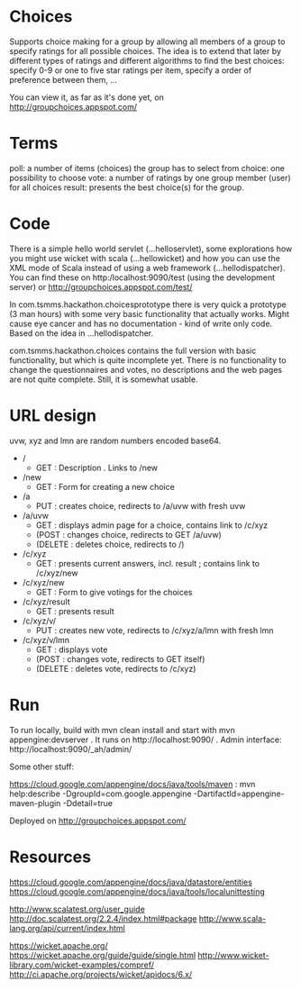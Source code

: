 Choices
=======

Supports choice making for a group by allowing all members of a group to specify
ratings for all possible choices. The idea is to extend that later by different types
of ratings and different algorithms to find the best choices: specify 0-9 or one to five star
ratings per item, specify a order of preference between them, ...

You can view it, as far as it's done yet, on http://groupchoices.appspot.com/

Terms
=====

poll: a number of items (choices) the group has to select from
choice: one possibility to choose
vote: a number of ratings by one group member (user) for all choices
result: presents the best choice(s) for the group.

Code
====

There is a simple hello world servlet (...helloservlet), some explorations how you
might use wicket with scala (...hellowicket) and how you can use the XML mode of Scala
instead of using a web framework (...hellodispatcher). You can find these on
http:/localhost:9090/test (using the development server) or http://groupchoices.appspot.com/test/

In com.tsmms.hackathon.choicesprototype there is very quick a prototype (3 man hours)
with some very basic functionality that actually works. Might cause eye cancer and has no
documentation - kind of write only code. Based on the idea in ...hellodispatcher.

com.tsmms.hackathon.choices contains the full version with basic functionality, but which
is quite incomplete yet. There is no functionality to change the questionnaires and votes,
no descriptions and the web pages are not quite complete. Still, it is somewhat usable.

URL design
==========

uvw, xyz and lmn are random numbers encoded base64.

- /
    * GET : Description . Links to /new
- /new
    * GET : Form for creating a new choice
- /a
    * PUT : creates choice, redirects to /a/uvw with fresh uvw
- /a/uvw
    * GET : displays admin page for a choice, contains link to /c/xyz
    * (POST : changes choice, redirects to GET /a/uvw)
    * (DELETE : deletes choice, redirects to /)
- /c/xyz
    * GET : presents current answers, incl. result ; contains link to /c/xyz/new
- /c/xyz/new
    * GET : Form to give votings for the choices
- /c/xyz/result
    * GET : presents result
- /c/xyz/v/
    * PUT : creates new vote, redirects to /c/xyz/a/lmn with fresh lmn
- /c/xyz/v/lmn
    * GET : displays vote
    * (POST : changes vote, redirects to GET itself)
    * (DELETE : deletes vote, redirects to /c/xyz)

Run
===

To run locally, build with
mvn clean install
and start with
mvn appengine:devserver
. It runs on http://localhost:9090/ . Admin interface: http://localhost:9090/_ah/admin/

Some other stuff:

https://cloud.google.com/appengine/docs/java/tools/maven :
mvn help:describe -DgroupId=com.google.appengine -DartifactId=appengine-maven-plugin -Ddetail=true

Deployed on http://groupchoices.appspot.com/

Resources
=========
https://cloud.google.com/appengine/docs/java/datastore/entities
https://cloud.google.com/appengine/docs/java/tools/localunittesting

http://www.scalatest.org/user_guide
http://doc.scalatest.org/2.2.4/index.html#package
http://www.scala-lang.org/api/current/index.html

https://wicket.apache.org/
https://wicket.apache.org/guide/guide/single.html
http://www.wicket-library.com/wicket-examples/compref/
http://ci.apache.org/projects/wicket/apidocs/6.x/

